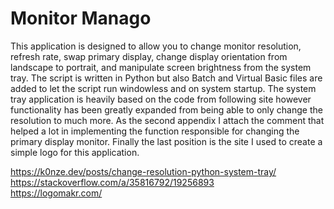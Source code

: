 # Monitor Manago

This application is designed to allow you to change monitor resolution, refresh rate, swap primary display, change display orientation from landscape to portrait, and manipulate screen brightness from the system tray.
The script is written in Python but also Batch and Virtual Basic files are added to let the script run windowless and on system startup.
The system tray application is heavily based on the code from following site however functionality has been greatly expanded from being able to only change the resolution to much more.
As the second appendix I attach the comment that helped a lot in implementing the function responsible for changing the primary display monitor. Finally the last position is the site I used to create a simple logo for this application.

https://k0nze.dev/posts/change-resolution-python-system-tray/ <br>
https://stackoverflow.com/a/35816792/19256893 <br>
https://logomakr.com/
